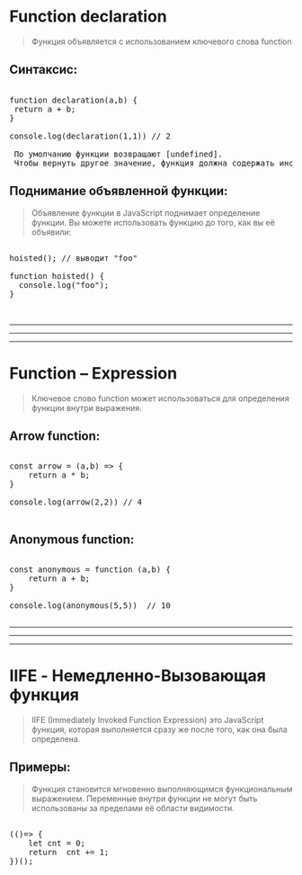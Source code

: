 # Function declaration

> Функция объявляется с использованием ключевого слова function

## Синтаксис:

<pre>

function declaration(a,b) {
 return a + b;
}

console.log(declaration(1,1)) // 2

 По умолчанию функции возвращают [undefined]. 
 Чтобы вернуть другое значение, функция должна содержать инструкцию [return], которая указывает, какое значение возвращать.
</pre>

## Поднимание объявленной функции:

> Объявление функции в JavaScript поднимает определение функции.
> Вы можете использовать функцию до того, как вы её объявили:

<pre>

hoisted(); // выводит "foo"

function hoisted() {
  console.log("foo");
}


</pre>

---

---

---

# Function – Expression

> Ключевое слово function может использоваться для определения функции внутри выражения.

## Arrow function:

<pre>

const arrow = (a,b) => {
    return a * b;
}

console.log(arrow(2,2)) // 4

</pre>

## Anonymous function:

<pre>

const anonymous = function (a,b) {
    return a + b;
}

console.log(anonymous(5,5))  // 10

</pre>

---

---

---

# IIFE - Немедленно-Вызовающая функция

> IIFE (Immediately Invoked Function Expression) это JavaScript функция, которая выполняется сразу же после того, как она была определена.

## Примеры:

> Функция становится мгновенно выполняющимся функциональным выражением. Переменные внутри функции не могут быть использованы за пределами её области видимости.

<pre>

(()=> {
    let cnt = 0;
    return  cnt += 1;
})();
 

</pre>

